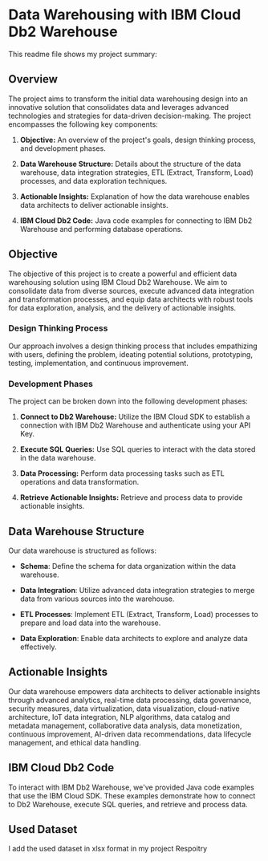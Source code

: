 # Data Warehousing with IBM Cloud Db2 Warehouse

This readme file shows my project summary:

## Overview

The project aims to transform the initial data warehousing design into an innovative solution that consolidates data and leverages advanced technologies and strategies for data-driven decision-making. The project encompasses the following key components:

1. **Objective:** An overview of the project's goals, design thinking process, and development phases.

2. **Data Warehouse Structure:** Details about the structure of the data warehouse, data integration strategies, ETL (Extract, Transform, Load) processes, and data exploration techniques.

3. **Actionable Insights:** Explanation of how the data warehouse enables data architects to deliver actionable insights.

4. **IBM Cloud Db2 Code:** Java code examples for connecting to IBM Db2 Warehouse and performing database operations.

## Objective

The objective of this project is to create a powerful and efficient data warehousing solution using IBM Cloud Db2 Warehouse. We aim to consolidate data from diverse sources, execute advanced data integration and transformation processes, and equip data architects with robust tools for data exploration, analysis, and the delivery of actionable insights.

### Design Thinking Process

Our approach involves a design thinking process that includes empathizing with users, defining the problem, ideating potential solutions, prototyping, testing, implementation, and continuous improvement.

### Development Phases

The project can be broken down into the following development phases:

1. **Connect to Db2 Warehouse:** Utilize the IBM Cloud SDK to establish a connection with IBM Db2 Warehouse and authenticate using your API Key.

2. **Execute SQL Queries:** Use SQL queries to interact with the data stored in the data warehouse.

3. **Data Processing:** Perform data processing tasks such as ETL operations and data transformation.

4. **Retrieve Actionable Insights:** Retrieve and process data to provide actionable insights.

## Data Warehouse Structure

Our data warehouse is structured as follows:

- **Schema**: Define the schema for data organization within the data warehouse.

- **Data Integration**: Utilize advanced data integration strategies to merge data from various sources into the warehouse.

- **ETL Processes**: Implement ETL (Extract, Transform, Load) processes to prepare and load data into the warehouse.

- **Data Exploration**: Enable data architects to explore and analyze data effectively.

## Actionable Insights

Our data warehouse empowers data architects to deliver actionable insights through advanced analytics, real-time data processing, data governance, security measures, data virtualization, data visualization, cloud-native architecture, IoT data integration, NLP algorithms, data catalog and metadata management, collaborative data analysis, data monetization, continuous improvement, AI-driven data recommendations, data lifecycle management, and ethical data handling.

## IBM Cloud Db2 Code

To interact with IBM Db2 Warehouse, we've provided Java code examples that use the IBM Cloud SDK. These examples demonstrate how to connect to Db2 Warehouse, execute SQL queries, and retrieve and process data.

## Used Dataset

I add the used dataset in xlsx format in my project Respoitry
